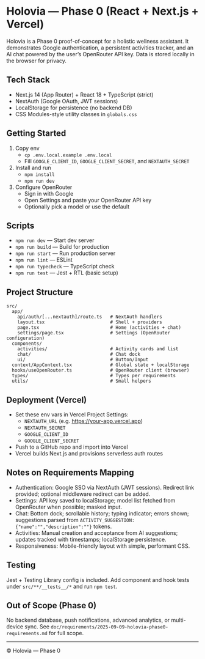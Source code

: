 # Holovia — Phase 0 (React + Next.js + Vercel)

Holovia is a Phase 0 proof-of-concept for a holistic wellness assistant. It demonstrates Google authentication, a persistent activities tracker, and an AI chat powered by the user’s OpenRouter API key. Data is stored locally in the browser for privacy.

## Tech Stack
- Next.js 14 (App Router) + React 18 + TypeScript (strict)
- NextAuth (Google OAuth, JWT sessions)
- LocalStorage for persistence (no backend DB)
- CSS Modules-style utility classes in `globals.css`

## Getting Started
1. Copy env
   - `cp .env.local.example .env.local`
   - Fill `GOOGLE_CLIENT_ID`, `GOOGLE_CLIENT_SECRET`, and `NEXTAUTH_SECRET`
2. Install and run
   - `npm install`
   - `npm run dev`
3. Configure OpenRouter
   - Sign in with Google
   - Open Settings and paste your OpenRouter API key
   - Optionally pick a model or use the default

## Scripts
- `npm run dev` — Start dev server
- `npm run build` — Build for production
- `npm run start` — Run production server
- `npm run lint` — ESLint
- `npm run typecheck` — TypeScript check
- `npm run test` — Jest + RTL (basic setup)

## Project Structure
```
src/
  app/
    api/auth/[...nextauth]/route.ts   # NextAuth handlers
    layout.tsx                        # Shell + providers
    page.tsx                          # Home (activities + chat)
    settings/page.tsx                 # Settings (OpenRouter configuration)
  components/
    activities/                       # Activity cards and list
    chat/                             # Chat dock
    ui/                               # Button/Input
  context/AppContext.tsx              # Global state + localStorage
  hooks/useOpenRouter.ts              # OpenRouter client (browser)
  types/                              # Types per requirements
  utils/                              # Small helpers
```

## Deployment (Vercel)
- Set these env vars in Vercel Project Settings:
  - `NEXTAUTH_URL` (e.g. https://your-app.vercel.app)
  - `NEXTAUTH_SECRET`
  - `GOOGLE_CLIENT_ID`
  - `GOOGLE_CLIENT_SECRET`
- Push to a GitHub repo and import into Vercel
- Vercel builds Next.js and provisions serverless auth routes

## Notes on Requirements Mapping
- Authentication: Google SSO via NextAuth (JWT sessions). Redirect link provided; optional middleware redirect can be added.
- Settings: API key saved to localStorage; model list fetched from OpenRouter when possible; masked input.
- Chat: Bottom dock; scrollable history; typing indicator; errors shown; suggestions parsed from `ACTIVITY_SUGGESTION:{"name":"","description":""}` tokens.
- Activities: Manual creation and acceptance from AI suggestions; updates tracked with timestamps; localStorage persistence.
- Responsiveness: Mobile-friendly layout with simple, performant CSS.

## Testing
Jest + Testing Library config is included. Add component and hook tests under `src/**/__tests__/*` and run `npm test`.

## Out of Scope (Phase 0)
No backend database, push notifications, advanced analytics, or multi-device sync. See `doc/requirements/2025-09-09-holovia-phase0-requirements.md` for full scope.

---

© Holovia — Phase 0
